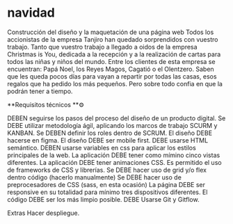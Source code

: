 # navidad
Construcción del diseño y la maquetación de una página web
Todos los accionistas de la empresa Tanjiro han quedado sorprendidos con vuestro trabajo. Tanto que vuestro trabajo a llegado a oidos de la empresa Christmas is You, dedicada a la recepción y a la realización de cartas para todos las niñas y niños del mundo. Entre los clientes de esta empresa se encuentran: Papá Noel, los Reyes Magos, Cagatió o el Olentzero.
Saben que les queda pocos días para vayan a repartir por todas las casas, esos regalos que ha pedido los más pequeños. Pero sobre todo confia en que la podrán tener a tiempo.

**Requisitos técnicos **⚙️

DEBEN seguirse los pasos del proceso del diseño de un producto digital.
Se DEBE utilizar metodología ágil, aplicando los marcos de trabajo SCURM y KANBAN.
Se DEBEN definir los roles dentro de SCRUM.
El diseño DEBE hacerse en figma.
El diseño DEBE ser mobile first.
DEBE usarse HTML semántico.
DEBEN usarse variables en css para aplicar los estilos principales de la web.
La aplicación DEBE tener como mímino cinco vistas diferentes.
La aplicación DEBE tener animaciones CSS.
Es permitido el uso de frameworks de CSS y librerías.
Se DEBE hacer uso de grid y/o flex dentro código (hacerlo manualmente)
Se DEBE hacer uso de preprocesadores de CSS (sass, en esta ocasión)
La página DEBE ser responsive en su totalidad para mínimo tres dispositivos diferentes.
El código DEBE ser los más limpio posible.
DEBE Usarse Git y Gitflow.

Extras
Hacer despliegue.
